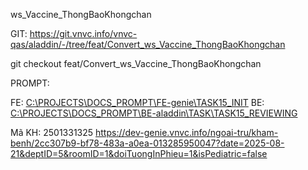 ws_Vaccine_ThongBaoKhongchan

GIT:
https://git.vnvc.info/vnvc-qas/aladdin/-/tree/feat/Convert_ws_Vaccine_ThongBaoKhongchan

git checkout feat/Convert_ws_Vaccine_ThongBaoKhongchan


PROMPT:

FE: [C:\PROJECTS\DOCS_PROMPT\FE-genie\TASK15_INIT](C:\PROJECTS\DOCS_PROMPT\FE-genie\TASK15_INIT)
BE: [C:\PROJECTS\DOCS_PROMPT\BE-aladdin\TASK\TASK15_REVIEWING](C:\PROJECTS\DOCS_PROMPT\BE-aladdin\TASK\TASK15_REVIEWING)


Mã KH: 2501331325
https://dev-genie.vnvc.info/ngoai-tru/kham-benh/2cc307b9-bf78-483a-a0ea-013285950047?date=2025-08-21&deptID=5&roomID=1&doiTuongInPhieu=1&isPediatric=false

